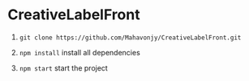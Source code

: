 # CreativeLabelFront

1) ```git clone https://github.com/Mahavonjy/CreativeLabelFront.git```

2) ```npm install``` install all dependencies

3) ```npm start``` start the project
